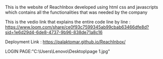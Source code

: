 This is the website of ReachInbox developed using html css and javascripts which contains all the functionalities that was needed by the company



This is the vedio link that explains the entire code line by line : https://www.loom.com/share/ce0f93c7599345ab99cbab63466dfe8d?sid=1e6d29d4-6de8-4737-9b96-838de71a8c16


Deployment Link :  https://palaktomar.github.io/ReachInbox/


LOGIN PAGE:"C:\Users\Lenovo\Desktop\page 1.jpg"



